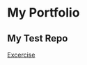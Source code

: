 # My Portfolio
## My Test Repo
<a href="http://wencio.github.io/pythonbottradingexample"> Excercise </a>
